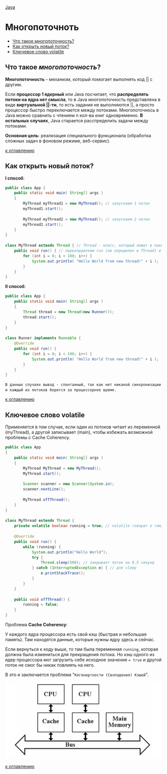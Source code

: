 [Java](README.md)

# Многопоточноть
  - [Что такое многопоточность?](#что-такое-многопоточность)
  - [Как открыть новый поток?](#как-открыть-новый-поток)
  - [Ключевое слово volatile](#ключевое-словое-volatile)

## Что такое _многопоточность_?
__Многопоточность__ - механизм, который помогает выполнять код || с другим. 

Если __процессор 1 ядерный__ или Java посчитает, что __распределять потоки на ядра нет смысла__, то в Java многопоточность представлена в виде __виртуальной ||-ти__, то есть задания не выполняются ||, а просто процессор быстро переключается между потоками. Многопоточнось в Java можно сравнить с чтением n кол-ва книг одновременно. __В остальных случаях__, Java старается расспределить задачи между потоками.

__Основная цель__: реализация специального функционала (обработка сложных задач в фоновом режиме, веб-сервис).

[к оглавлению](#Многопоточноть)

## Как открыть новый поток?
__I способ__:
```java
public class App {
    public static void main( String[] args )
    {
        MyThread myThread1 = new MyThread(); // запускаем 1 поток
        myThread1.start();

        MyThread myThread2 = new MyThread(); // запускаем 2 поток
        myThread2.start();
    }
}

class MyThread extends Thread { // Thread - класс, который лежит в пакете java.lang и доступен без import
    public void run() { // переопрделяем run (не определен в Thread) и описываем тот код, который хотиим выполнить
        for (int i = 0; i < 100; i++) {
            System.out.println( "Hello World from new thread!" + i );
        }
    }
}
```

__II способ__:
```java
public class App {
    public static void main( String[] args )
    {
        Thread thread = new Thread(new Runner());
        thread.start();
    }
}

class Runner implements Runnable {
    @Override
    public void run() {
        for (int i = 0; i < 100; i++) {
            System.out.println( "Hello World from new thread!" + i );
        }
    }
}
```
`В данных случаях вывод - спонтанный, так как нет никакой синхронизации и каждый из потоков борется за процессорное время.`

[к оглавлению](#Многопоточноть)

## Ключевое слово volatile
Применяется в том случае, если один из потоков читает из переменной (myThread), а другой записывает (main), чтобы избежать возможной проблемы с Cache Coherency.
```java
public class App
{
    public static void main( String[] args )
    {
        MyThread MyThread = new MyThread();
        MyThread.start();

        Scanner scanner = new Scanner(System.in);
        scanner.nextLine();

        MyThread.offThread();
    }
}

class MyThread extends Thread {
    private volatile boolean running = true; // volatile говорит о том, что 'running' не кэшируется в кэш ядра

    @Override
    public void run() {
        while (running) {
            System.out.println("Hello World");
            try {
                Thread.sleep(500); // закрывает поток на 0.5 секунд
            } catch (InterruptedException e) { // для sleep
                e.printStackTrace();
            }
        }
    }

    public void offThread() {
        running = false;
    }
}
```

Проблема __Cache Coherency__:

У каждого ядра процессора есть свой кэш (быстрая и небольшая память). Там находятся данные, которые нужны ядру здесь и сейчас.

Если вернуться к коду выше, то там была переменная `running`, которая должна была измениться для прекращения потока. Но кэш одного из ядер процессора мог загрузить себе исходное значение `= true` и другой поток не смог бы никак повлиять на него.

В это и заключается проблема "`Когенертности (Свопадения) Кэшей`".

![ ](images/Multithreading/cache_coherency.png)


[к оглавлению](#Многопоточноть)
